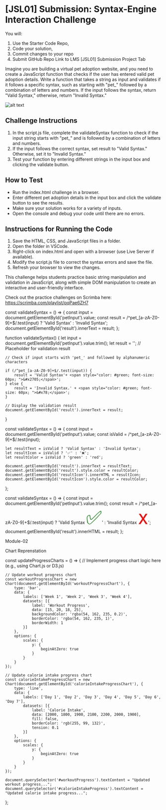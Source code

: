 # [JSL01] Submission: Syntax-Engine Interaction Challenge

You will: 
1. Use the Starter Code Repo, 
2. Code your solution,
3. Commit changes to your repo
3. Submit GitHub Repo Link to LMS [JSL01] Submission Project Tab

Imagine you are building a virtual pet adoption website, and you need to create a JavaScript function that checks if the user has entered valid pet adoption details. Write a function that takes a string as input and validates if it follows a specific syntax, such as starting with "pet_" followed by a combination of letters and numbers. If the input follows the syntax, return "Valid Syntax," otherwise, return "Invalid Syntax."

![alt text](jsl_01_final_result.gif)

## Challenge Instructions
1. In the script.js file, complete the validateSyntax function to check if the input string starts with "pet_" and is followed by a combination of letters and numbers.
2. If the input follows the correct syntax, set result to "Valid Syntax." Otherwise, set it to "Invalid Syntax."
3. Test your function by entering different strings in the input box and clicking the validate button.

## How to Test 
- Run the index.html challenge in a browser.
- Enter different pet adoption details in the input box and click the validate button to see the results.
- Make sure your solution works for a variety of inputs.
- Open the console and debug your code until there are no errors.

## Instructions for Running the Code
1. Save the HTML, CSS, and JavaScript files in a folder.
2. Open the folder in VSCode.
3. Right-click on index.html and open with a browser (use Live Server if available).
4. Modify the script.js file to correct the syntax errors and save the file.
5. Refresh your browser to view the changes.

This challenge helps students practice basic string manipulation and validation in JavaScript, along with simple DOM manipulation to create an interactive and user-friendly interface.

Check out the practice challenges on Scrimba here: https://scrimba.com/playlist/pqPae6ZH7

const validateSyntax = () => {
    const input = document.getElementById('petInput').value;
    const result = /^pet_[a-zA-Z0-9]+$/.test(input) ? 'Valid Syntax' : 'Invalid Syntax';
    document.getElementById('result').innerText = result;
};



function validateSyntax() {
    let input = document.getElementById('petInput').value.trim();
    let result = ''; // Placeholder for validation result
 
    // Check if input starts with 'pet_' and followed by alphanumeric characters

    if (/^pet_[a-zA-Z0-9]+$/.test(input)) {
        result = 'Valid Syntax'+ <span style="color: #green; font-size: 60px; ">&#x2705;</span>';
    } else {
        result = 'Invalid Syntax.' + <span style="color: #green; font-size: 60px; ">&#x78;</span>';
    }
 
    // Display the validation result
    document.getElementById('result').innerText = result;
 }

 const validateSyntax = () => {
    const input = document.getElementById('petInput').value;
    const isValid = /^pet_[a-zA-Z0-9]+$/.test(input);

    let resultText = isValid ? 'Valid Syntax' : 'Invalid Syntax';
    let resultIcon = isValid ? '✅' : '❌';
    let resultColor = isValid ? 'green' : 'red';

    document.getElementById('result').innerText = resultText;
    document.getElementById('result').style.color = resultColor;
    document.getElementById('resultIcon').innerHTML = resultIcon;
    document.getElementById('resultIcon').style.color = resultColor;
};

const validateSyntax = () => {
    const input = document.getElementById('petInput').value.trim();
    const result = /^pet_[a-zA-Z0-9]+$/.test(input) ? 'Valid Syntax <span style="color: green; font-size: 60px;">&#x2705;</span>' : 'Invalid Syntax <span style="color: red; font-size: 60px;">&#x78;</span>';
    document.getElementById('result').innerHTML = result;
};


Module-02

Chart Reprenstation

const updateProgressCharts = () => {
    // Implement progress chart logic here (e.g., using Chart.js or D3.js)
    
    // Update workout progress chart
    const workoutProgressChart = new Chart(document.getElementById('workoutProgressChart'), {
        type: 'bar',
        data: {
            labels: ['Week 1', 'Week 2', 'Week 3', 'Week 4'],
            datasets: [{
                label: 'Workout Progress',
                data: [15, 20, 18, 25],
                backgroundColor: 'rgba(54, 162, 235, 0.2)',
                borderColor: 'rgba(54, 162, 235, 1)',
                borderWidth: 1
            }]
        },
        options: {
            scales: {
                y: {
                    beginAtZero: true
                }
            }
        }
    });

    // Update calorie intake progress chart
    const calorieIntakeProgressChart = new Chart(document.getElementById('calorieIntakeProgressChart'), {
        type: 'line',
        data: {
            labels: ['Day 1', 'Day 2', 'Day 3', 'Day 4', 'Day 5', 'Day 6', 'Day 7'],
            datasets: [{
                label: 'Calorie Intake',
                data: [2000, 1800, 1900, 2100, 2200, 2000, 1900],
                fill: false,
                borderColor: 'rgb(255, 99, 132)',
                tension: 0.1
            }]
        },
        options: {
            scales: {
                y: {
                    beginAtZero: true
                }
            }
        }
    });

    document.querySelector('#workoutProgress').textContent = "Updated workout progress...";
    document.querySelector('#calorieIntakeProgress').textContent = "Updated calorie intake progress...";
};